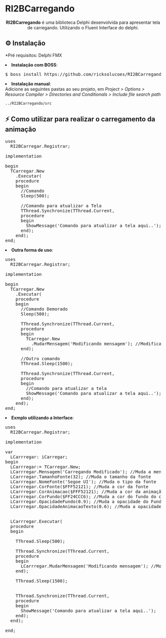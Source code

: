 # RI2BCarregando

<p align="center">
  <b>RI2BCarregando</b> é uma biblioteca Delphi desenvolvida para apresentar tela de carregando. Utilizando o Fluent Interface do delphi.
</p>

<h2>⚙️ Instalação</h2>
<p>*Pré requisitos: Delphi FMX</p>
<li><strong>Instalação com BOSS</strong>: <br>
<pre>$ boss install https://github.com/ricksolucoes/RI2BCarregando</pre>

<li><strong>Instalação manual</strong>: <br>
Adicione as seguintes pastas ao seu projeto, em <em>Project &gt; Options &gt; Resource Compiler &gt; Directories and Conditionals &gt; Include file search path</em></li>
<pre><code>../RI2BCarregando/src</code></pre>

<h2>⚡️ Como utilizar para realizar o carregamento da animação</h2>

<pre><span class="pl-k">uses</span>
  RI2BCarregar.Registrar;

<span class="pl-k">implementation</span>

begin
  TCarregar.New
    .Executar(
    procedure
    begin
      //Comando
      Sleep(500);

      //Comando para atualizar a Tela
      TThread.Synchronize(TThread.Current,
      procedure
      begin
        ShowMessage('Comando para atualizar a tela aqui..');
      end);
    end);
end;</span></pre>

<li><strong>Outra forma de uso</strong>: <br>
  
<pre><span class="pl-k">uses</span>
  RI2BCarregar.Registrar;

<span class="pl-k">implementation</span>

begin
  TCarregar.New
    .Executar(
    procedure
    begin
      //Comando Demorado
      Sleep(500);

      TThread.Synchronize(TThread.Current,
      procedure
      begin
        TCarregar.New
          .MudarMensagem('Modificando mensagem'); //Modificar a mensagem para o usuario
      end);

      //Outro comando
      TThread.Sleep(1500);

      TThread.Synchronize(TThread.Current,
      procedure
      begin
        //Comando para atualizar a tela
        ShowMessage('Comando para atualizar a tela aqui..');
      end);
    end);
end;</span></pre>

<li><strong>Exmplo utilizando a Interface</strong>: <br>
  
<pre><span class="pl-k">uses</span>
  RI2BCarregar.Registrar;

<span class="pl-k">implementation</span>

var
  LCarrregar: iCarregar;
begin
  LCarrregar:= TCarregar.New;
  LCarrregar.Mensagem('Carregando Modificado'); //Muda a mensagem inicial do carregamento
  LCarrregar.TamanhoFonte(32); //Muda o tamanho da fonte
  LCarrregar.NomeFonte('Segoe UI'); //Muda o tipo da fonte
  LCarrregar.CorFonte($FFF52121); //Muda a cor da fonte
  LCarrregar.CorAnimacao($FFF52121); //Muda a cor da animação
  LCarrregar.CorFundo($FF24CCC6); //Muda a cor do fundo do carregando
  LCarrregar.OpacidadeFundo(0.9); //Muda a opacidade do Fundo;
  LCarrregar.OpacidadeAnimacaoTexto(0.6); //Muda a opacidade do texto


  LCarrregar.Executar(
  procedure
  begin

    TThread.Sleep(500);

    TThread.Synchronize(TThread.Current,
    procedure
    begin
      LCarrregar.MudarMensagem('Modificando mensagem'); //Modificar a mensagem para o usuario
    end);

    TThread.Sleep(1500);


    TThread.Synchronize(TThread.Current,
    procedure
    begin
      ShowMessage('Comando para atualizar a tela aqui..');
    end);
  end);

end;</span></pre>
